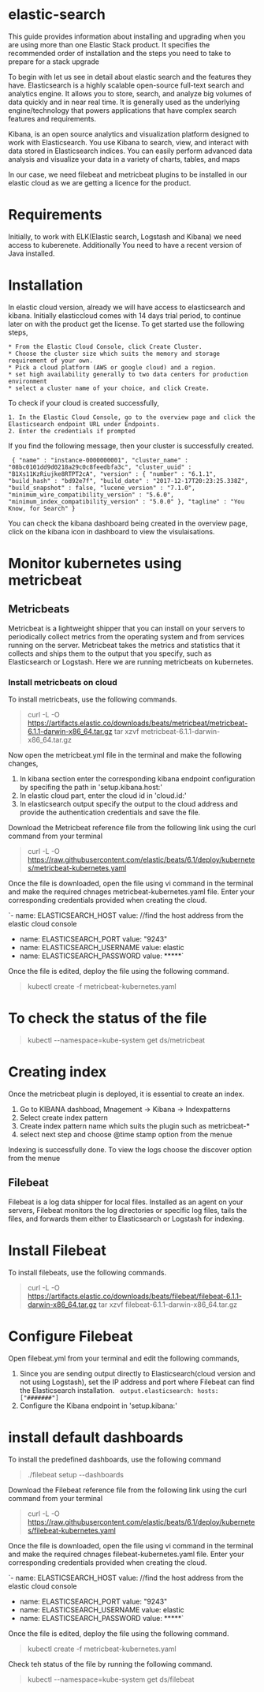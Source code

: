 # elastic-search
This guide provides information about installing and upgrading when you are using more than one Elastic Stack product. It specifies the recommended order of installation and the steps you need to take to prepare for a stack upgrade

To begin with let us see in detail about elastic search and the features they have. Elasticsearch is a highly scalable open-source full-text search and analytics engine. It allows you to store, search, and analyze big volumes of data quickly and in near real time. It is generally used as the underlying engine/technology that powers applications that have complex search features and requirements. 

Kibana, is an open source analytics and visualization platform designed to work with Elasticsearch. You use Kibana to search, view, and interact with data stored in Elasticsearch indices. You can easily perform advanced data analysis and visualize your data in a variety of charts, tables, and maps

In our case, we need filebeat and metricbeat plugins to be installed in our elastic cloud as we are getting a licence for the product. 

# Requirements
Initially, to work with ELK(Elastic search, Logstash and Kibana) we need access to kuberenete. Additionally You need to have a recent version of Java installed.

# Installation

In elastic cloud version, already we will have access to elasticsearch and kibana. Initially elasticcloud comes with 14 days trial period, to continue later on with the product get the license. To get started use the following steps,

    * From the Elastic Cloud Console, click Create Cluster.
    * Choose the cluster size which suits the memory and storage requirement of your own.
    * Pick a cloud platform (AWS or google cloud) and a region.
    * set high availability generally to two data centers for production environment
    * select a cluster name of your choice, and click Create.
    
 To check if your cloud is created successfully, 
 
    1. In the Elastic Cloud Console, go to the overview page and click the Elasticsearch endpoint URL under Endpoints.
    2. Enter the credentials if prompted
 
 If you find the following message, then your cluster is successfully created.
 
 ` {
  "name" : "instance-0000000001",
  "cluster_name" : "08bc0101dd9d0218a29c0c8feedbfa3c",
  "cluster_uuid" : "B1Xs11KzRiujke8RTPT2cA",
  "version" : {
    "number" : "6.1.1",
    "build_hash" : "bd92e7f",
    "build_date" : "2017-12-17T20:23:25.338Z",
    "build_snapshot" : false,
    "lucene_version" : "7.1.0",
    "minimum_wire_compatibility_version" : "5.6.0",
    "minimum_index_compatibility_version" : "5.0.0"
 },
 "tagline" : "You Know, for Search"
 }`
 
   You can check the kibana dashboard being created in the overview page, click on the kibana icon in dashboard to view the visulaisations.
   
# Monitor kubernetes using metricbeat

## Metricbeats

Metricbeat is a lightweight shipper that you can install on your servers to periodically collect metrics from the operating system and from services running on the server. Metricbeat takes the metrics and statistics that it collects and ships them to the output that you specify, such as Elasticsearch or Logstash. Here we are running metricbeats on kubernetes.

### Install metricbeats on cloud

To install metricbeats, use the following commands.

> curl -L -O https://artifacts.elastic.co/downloads/beats/metricbeat/metricbeat-6.1.1-darwin-x86_64.tar.gz
> tar xzvf metricbeat-6.1.1-darwin-x86_64.tar.gz

Now open the metricbeat.yml file in the terminal and make the following changes,

   1. In kibana section enter the corresponding kibana endpoint configuration by specifing the path in 'setup.kibana.host:'
   2. In elastic cloud part, enter the cloud id in 'cloud.id:'
   3. In elasticsearch output specify the output to the cloud address and provide the authentication credentials and save the file.
   
Download the Metricbeat reference file from the following link using the curl command from your terminal

> curl -L -O https://raw.githubusercontent.com/elastic/beats/6.1/deploy/kubernetes/metricbeat-kubernetes.yaml

Once the file is downloaded, open the file using vi command in the terminal and make the required chnages metricbeat-kubernetes.yaml file. Enter your corresponding credentials provided when creating the cloud.

 `- name: ELASTICSEARCH_HOST
    value: //find the host address from the elastic cloud console
  - name: ELASTICSEARCH_PORT
    value: "9243"
  - name: ELASTICSEARCH_USERNAME
    value: elastic
  - name: ELASTICSEARCH_PASSWORD
   value: *****`

Once the file is edited, deploy the file using the following command.

> kubectl create -f metricbeat-kubernetes.yaml

# To check the status of the file

> kubectl --namespace=kube-system  get ds/metricbeat

# Creating index

Once the metricbeat plugin is deployed, it is essential to create an index. 

   1. Go to KIBANA dashboad, Mnagement -> Kibana -> Indexpatterns
   2. Select create index pattern
   3. Create index pattern name which suits the plugin such as metricbeat-*
   4. select next step and choose @time stamp option from the menue
   
 Indexing is successfully done. To view the logs choose the discover option from the menue

## Filebeat

Filebeat is a log data shipper for local files. Installed as an agent on your servers, Filebeat monitors the log directories or specific log files, tails the files, and forwards them either to Elasticsearch or Logstash for indexing. 

# Install Filebeat 

To install filebeats, use the following commands.

> curl -L -O https://artifacts.elastic.co/downloads/beats/filebeat/filebeat-6.1.1-darwin-x86_64.tar.gz
> tar xzvf filebeat-6.1.1-darwin-x86_64.tar.gz
 
 # Configure Filebeat
    
 Open filebeat.yml from your terminal and edit the following commands,
 
 1. Since you are sending output directly to Elasticsearch(cloud version and not using Logstash), set the IP address and port where Filebeat can find the Elasticsearch installation. 
      ` output.elasticsearch:
       hosts: ["#######"]`
 2. Configure the Kibana endpoint in 'setup.kibana:'
 
 # install default dashboards
 
 To install the predefined dashboards, use the following command
 
 > ./filebeat setup --dashboards
 
Download the Filebeat reference file from the following link using the curl command from your terminal

> curl -L -O https://raw.githubusercontent.com/elastic/beats/6.1/deploy/kubernetes/filebeat-kubernetes.yaml

Once the file is downloaded, open the file using vi command in the terminal and make the required chnages filebeat-kubernetes.yaml file. Enter your corresponding credentials provided when creating the cloud.

 `- name: ELASTICSEARCH_HOST
    value: //find the host address from the elastic cloud console
  - name: ELASTICSEARCH_PORT
    value: "9243"
  - name: ELASTICSEARCH_USERNAME
    value: elastic
  - name: ELASTICSEARCH_PASSWORD
   value: *****`
   
Once the file is edited, deploy the file using the following command.

> kubectl create -f metricbeat-kubernetes.yaml

Check teh status of the file by running the following command.

> kubectl --namespace=kube-system get ds/filebeat

